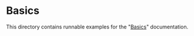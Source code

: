 # Basics

This directory contains runnable examples for the "[Basics](https://docs.flyte.org/en/latest/user_guide/basics/index.html)" documentation.
